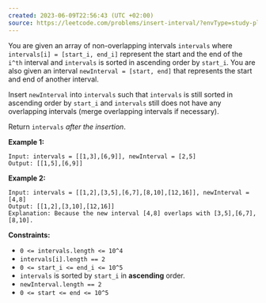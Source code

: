 ```yaml
---
created: 2023-06-09T22:56:43 (UTC +02:00)
source: https://leetcode.com/problems/insert-interval/?envType=study-plan&envId=level-2&plan=leetcode-75
---
```

You are given an array of non-overlapping intervals `intervals` where `intervals[i] = [start_i, end_i]` represent the start and the end of the `i^th` interval and `intervals` is sorted in ascending order by `start_i`. You are also given an interval `newInterval = [start, end]` that represents the start and end of another interval.

Insert `newInterval` into `intervals` such that `intervals` is still sorted in ascending order by `start_i` and `intervals` still does not have any overlapping intervals (merge overlapping intervals if necessary).

Return `intervals` _after the insertion_.

**Example 1:**

```
Input: intervals = [[1,3],[6,9]], newInterval = [2,5]
Output: [[1,5],[6,9]]

```

**Example 2:**

```
Input: intervals = [[1,2],[3,5],[6,7],[8,10],[12,16]], newInterval = [4,8]
Output: [[1,2],[3,10],[12,16]]
Explanation: Because the new interval [4,8] overlaps with [3,5],[6,7],[8,10].

```

**Constraints:**

-   `0 <= intervals.length <= 10^4`
-   `intervals[i].length == 2`
-   `0 <= start_i <= end_i <= 10^5`
-   `intervals` is sorted by `start_i` in **ascending** order.
-   `newInterval.length == 2`
-   `0 <= start <= end <= 10^5`
